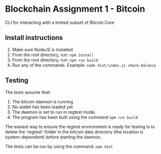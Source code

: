 # Blockchain Assignment 1 - Bitcoin
CLI for interacting with a limited subset of Bitcoin Core

## Install instructions
1. Make sure NodeJS is installed
2. From the root directory, run: `npm install`
3. From the root directory, run: `npm run build`
4. Run any of the commands. Example: `node dist/index.js check-balance`

## Testing
The tests assume that: 
1. The bitcoin daemon is running
2. No wallet has been loaded yet
3. The daemon is set to run in regtest mode.
4. The program has been built using the command `npm run build`

The easiest way to ensure the regtest environment is ready for testing is to
delete the 'regtest'-folder in the bitcoin data directory (the location is system-dependent) before starting the daemon.

The tests can be run by using the command: `npm test`
